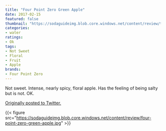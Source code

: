 ```yaml
---
title: "Four Point Zero Green Apple"
date: 2017-02-15
featured: false
thumbnail: "https://sodaguideimg.blob.core.windows.net/content/review/thumbs/four-point-zero-green-apple.jpg"
categories:
- water
ratings:
- Ok
tags:
- Not Sweet
- Floral
- Fruit
- Apple
brands:
- Four Point Zero
---
```


Not sweet. Intense, nearly spicy, floral apple. Has the feeling of being salty but is not. OK.

[Originally posted to Twitter.](https://twitter.com/Cavorter/status/832043325188403201)

{{< figure src="https://sodaguideimg.blob.core.windows.net/content/review/four-point-zero-green-apple.jpg" >}}

